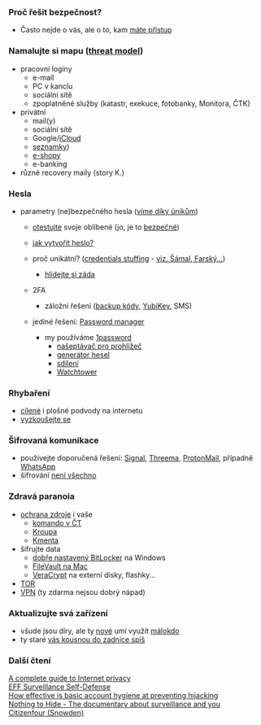 ### Proč řešit bezpečnost?
 + Často nejde o vás, ale o to, kam [máte přístup](https://www.theverge.com/2018/12/17/18144807/pewdiepie-tseries-wall-street-journal-hack-subscribers)

### Namalujte si mapu ([threat model](https://privacyforjournalists.org.au/threat-modeling-for-journalists))
  + pracovní loginy
    + e-mail
    + PC v kanclu
    + sociální sítě
    + zpoplatněné služby (katastr, exekuce, fotobanky, Monitora, ČTK)
  + privátní
    + mail(y)
    + sociální sítě
    + Google/[iCloud](https://en.wikipedia.org/wiki/ICloud_leaks_of_celebrity_photos)
    + [seznamky](https://techcrunch.com/2016/12/14/ashley-madison-settles-with-the-ftc-over-online-dating-hack/))
    + [e-shopy](https://www.irozhlas.cz/ekonomika/hacker-napadl-tri-ctvrte-milionu-uctu-mallcz-e-shop-se-zakaznikum-omluvil_1708281431_jra)
    + e-banking
  + různé recovery maily (story K.)

### Hesla
+ parametry (ne)bezpečného hesla ([víme díky únikům](https://www.troyhunt.com/86-of-passwords-are-terrible-and-other-statistics/))
  + [otestujte](https://haveibeenpwned.com/Passwords) svoje oblíbené (jo, je to [bezpečné](https://www.troyhunt.com/ive-just-launched-pwned-passwords-version-2/#cloudflareprivacyandkanonymity))
  + [jak vytvořit heslo?](https://xkcd.com/936/)
  + proč unikátní? ([credentials stuffing](https://www.troyhunt.com/password-reuse-credential-stuffing-and-another-1-billion-records-in-have-i-been-pwned/) - [viz. Šámal, Farský...](https://www.irozhlas.cz/zpravy-domov/hesla-unik-mailu-farsky-hamacek-samal-hackeri-prihlasovaci-udaje_1901150555_cib))
    + [hlídejte si záda](https://haveibeenpwned.com/)
  + 2FA
    + záložní řešení ([backup kódy](https://support.google.com/accounts/answer/1187538?co=GENIE.Platform%3DAndroid&hl=en), [YubiKey](https://www.yubico.com/), SMS)
    
  + jediné řešení: [Password manager](https://thewirecutter.com/reviews/best-password-managers/)
    + my používáme [1password](https://1password.com/)
      + [našeptávač pro prohlížeč](https://support.1password.com/getting-started-1password-x/)
      + [generátor hesel](https://support.1password.com/change-website-password/)
      + [sdílení](https://support.1password.com/create-share-vaults/)
      + [Watchtower](https://support.1password.com/watchtower/)

### Rhybaření
  + [cílené](https://www.irozhlas.cz/zpravy-domov/phishing-utoky-instagram-facebook-falesne-ucty-profily-sms-kod_1905180600_kno) i plošné podvody na internetu
  + [vyzkoušejte se](https://phishingquiz.withgoogle.com/)

### Šifrovaná komunikace
  + používejte doporučená řešení: [Signal](https://signal.org/), [Threema](https://threema.ch/en), [ProtonMail](https://protonmail.com/), případně [WhatsApp](https://www.whatsapp.com/)
  + šifrování [není všechno](https://www.irozhlas.cz/komentare/sofrovani-unik-dat-korupce_1904040600_cib)

### Zdravá paranoia
  + [ochrana zdroje](	https://www.zakonyprolidi.cz/cs/2000-46#f2009299) i vaše
    + [komando v ČT](https://nalus.usoud.cz:443/Search/GetText.aspx?sz=2-1375-11_1)
    + [Kroupa](https://www.irozhlas.cz/zpravy-domov/janek-kroupa-soud-pandur-odposlechy_1809250600_kro)
    + [Kmenta](https://www.usoud.cz/aktualne/organy-cinne-v-trestnim-rizeni-se-musi-vyvarovat-postupu-ktery-by-ohrozoval-svobodu-slova/)
  + šifrujte data
    + [dobře nastavený BitLocker](https://www.howtogeek.com/193649/how-to-make-bitlocker-use-256-bit-aes-encryption-instead-of-128-bit-aes/) na Windows
    + [FileVault na Mac](https://support.apple.com/en-us/HT204837)
    + [VeraCrypt](https://www.veracrypt.fr/en/Downloads.html) na externí disky, flashky...
  + [TOR](https://www.torproject.org/download/)
  + [VPN](https://protonvpn.com/) (ty zdarma nejsou dobrý nápad)

### Aktualizujte svá zařízení
  + všude jsou díry, ale ty [nové](https://en.wikipedia.org/wiki/Zero-day_(computing)) umí využít [málokdo](https://www.securityweek.com/uk-spy-agency-joins-nsa-sharing-zero-day-disclosure-process)
  + ty staré [vás kousnou do zadnice spíš](https://en.wikipedia.org/wiki/2019_Baltimore_ransomware_attack)


### Další čtení
[A complete guide to Internet privacy](https://protonmail.com/blog/internet-privacy/)  
[EFF Surveillance Self-Defense](https://ssd.eff.org/en)  
[How effective is basic account hygiene at preventing hijacking](https://security.googleblog.com/2019/05/new-research-how-effective-is-basic.html)  
[Nothing to Hide - The documentary about surveillance and you](https://vimeo.com/189016018)  
[Citizenfour (Snowden)](https://www.youtube.com/watch?v=o3uAAzQheRM) 
